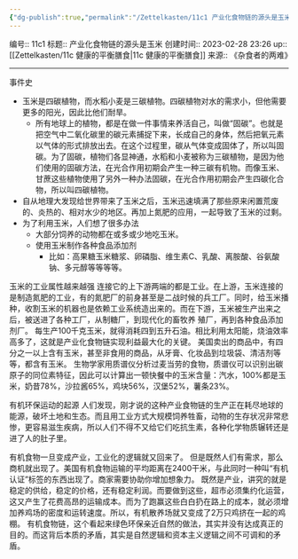 ```yaml
---
{"dg-publish":true,"permalink":"/Zettelkasten/11c1 产业化食物链的源头是玉米/","dgPassFrontmatter":true}
---
```


编号:: 11c1
标题:: 产业化食物链的源头是玉米
创建时间:: 2023-02-28 23:26
up:: [[Zettelkasten/11c 健康的平衡膳食\|11c 健康的平衡膳食]]
来源:: 《杂食者的两难》

---

事件史
- 玉米是四碳植物，而水稻小麦是三碳植物。四碳植物对水的需求小，但他需要更多的阳光，因此比他们耐旱。
	- 所有地球上的植物，都是在做一件事情来养活自己，叫做“固碳”。也就是把空气中二氧化碳里的碳元素捕捉下来，长成自己的身体，然后把氧元素以气体的形式排放出去。在这个过程里，碳从气体变成固体了，所以叫固碳。为了固碳，植物们各显神通，水稻和小麦被称为三碳植物，是因为他们使用的固碳方法，在光合作用初期会产生一种三碳有机物。而像玉米、甘蔗这些植物使用了另外一种办法固碳，在光合作用初期会产生四碳化合物，所以叫四碳植物。
- 自从地理大发现给世界带来了玉米之后，玉米迅速填满了那些原来闲置荒废的、炎热的、相对水少的地区。再加上氮肥的应用，一起导致了玉米的过剩。
- 为了利用玉米，人们想了很多办法
	- 大部分饲养的动物都在或多或少地吃玉米。
	- 使用玉米制作各种食品添加剂
		- 比如：高果糖玉米糖浆、卵磷脂、维生素C、乳酸、离胺酸、谷氨酸钠、多元醇等等等等。

玉米的工业属性越来越强
连接它的上下游两端的都是工业。在上游，玉米连接的是制造氮肥的工业，有的氮肥厂的前身甚至是二战时候的兵工厂。同时，给玉米播种，收割玉米的机器也是依赖工业系统造出来的。而在下游，玉米被生产出来之后，被送进了各种工厂，从制糖厂，到现代化的畜牧养
殖厂，再到各种食品添加剂厂。
每生产100千克玉米，就得消耗四到五升石油。相比利用太阳能，烧油效率高多了，这就是产业化食物链实现利益最大化的关键。
美国卖出的商品中，有四分之一以上含有玉米，甚至非食用的商品，从牙膏、化妆品到垃圾袋、清洁剂等等，都含有玉米。
生物学家用质谱仪分析过麦当劳的食物，质谱仪可以识别出碳原子的同位素特征，因此可以计算出一顿快餐中的玉米含量：汽水，100%都是玉米，奶昔78%，沙拉酱65%，鸡块56%，汉堡52%，薯条23%。

有机环保运动的起源
人们发现，刚才说的这种产业食物链的生产正在耗尽地球的能源，破坏土地和生态。而且用工业方式大规模饲养牲畜，动物的生存状况非常悲惨，更容易滋生疾病，所以人们不得不又给它们吃抗生素，各种化学物质辗转还是进了人的肚子里。

有机食物一旦变成产业，工业化的逻辑就又回来了。
但是既然人们有需求，那么商机就出现了。美国有机食物运输的平均距离在2400干米，与此同时一种叫“有机认证”标签的东西出现了。商家需要协助你增加想象力。
既然是产业，讲究的就是稳定的供给，稳定的价格，还有稳定利润。而要做到这些，超市必须集约化运营，这又产生了花费高昂的运输成本。而为了跑赢这些白白扔在路上的成本，就必须增加养鸡场的密度和运转速度。所以，有机散养场就又变成了2万只鸡挤在一起的鸡棚。
有机食物链，这个看起来绿色环保亲近自然的做法，其实并没有达成真正的目的。而这背后本质的矛盾，其实是自然逻辑和资本主义逻辑之间不可调和的矛盾。